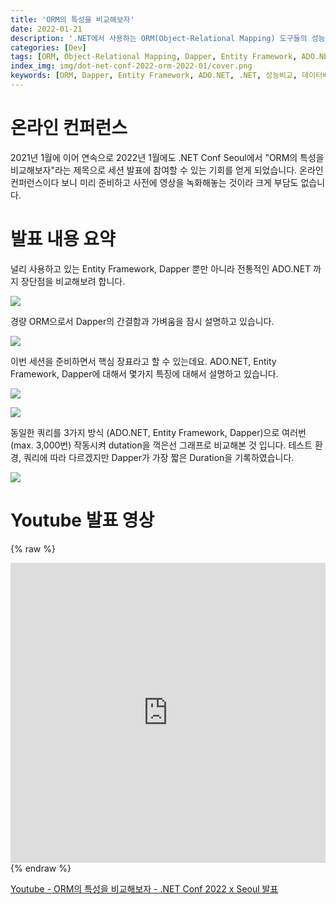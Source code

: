 ```yaml
---
title: 'ORM의 특성을 비교해보자'
date: 2022-01-21
description: '.NET에서 사용하는 ORM(Object-Relational Mapping) 도구들의 성능과 특성을 비교 분석합니다. Entity Framework, Dapper, ADO.NET의 장단점과 실제 성능 테스트 결과를 .NET Conf 2022 x Seoul 발표 내용을 통해 알아봅니다.'
categories: [Dev]
tags: [ORM, Object-Relational Mapping, Dapper, Entity Framework, ADO.NET, .NET, 성능비교, 데이터베이스, Microsoft, 개발도구]
index_img: img/dot-net-conf-2022-orm-2022-01/cover.png
keywords: [ORM, Dapper, Entity Framework, ADO.NET, .NET, 성능비교, 데이터베이스]
---
```


# 온라인 컨퍼런스

2021년 1월에 이어 연속으로 2022년 1월에도 .NET Conf Seoul에서 "ORM의 특성을 비교해보자"라는 제목으로 세션 발표에 참여할 수 있는 기회를 얻게 되었습니다. 온라인 컨퍼런스이다 보니 미리 준비하고 사전에 영상을 녹화해놓는 것이라 크게 부담도 없습니다.

# 발표 내용 요약

널리 사용하고 있는 Entity Framework, Dapper 뿐만 아니라 전통적인 ADO.NET 까지 장단점을 비교해보려 합니다.

![](img/dot-net-conf-2022-orm-2022-01/p00.png)

경량 ORM으로서 Dapper의 간결함과 가벼움을 잠시 설명하고 있습니다.

![](img/dot-net-conf-2022-orm-2022-01/p09.png)

이번 세션을 준비하면서 핵심 장표라고 할 수 있는데요. ADO.NET, Entity Framework, Dapper에 대해서 몇가지 특징에 대해서 설명하고 있습니다.

![](img/dot-net-conf-2022-orm-2022-01/p11.png)

![](img/dot-net-conf-2022-orm-2022-01/p12.png)

동일한 쿼리를 3가지 방식 (ADO.NET, Entity Framework, Dapper)으로 여러번 (max. 3,000번) 작동시켜 dutation을 꺽은선 그래프로 비교해본 것 입니다. 테스트 환경, 쿼리에 따라 다르겠지만 Dapper가 가장 짧은 Duration을 기록하였습니다.

![](img/dot-net-conf-2022-orm-2022-01/p31.png)

# Youtube 발표 영상

<!-- {% video <iframe width="560" height="315" src="https://www.youtube.com/embed/42fRHSOQwZ0" title=".Net Conf 2022 x Seoul 발표 자료 - ORM의 특성을 비교해보자" frameborder="0" allow="accelerometer; clipboard-write; encrypted-media; gyroscope; picture-in-picture; web-share" referrerpolicy="strict-origin-when-cross-origin" allowfullscreen></iframe> %} -->

{% raw %}
<div class="video-embed">
  <iframe width="100%" height="480" src="https://www.youtube.com/embed/42fRHSOQwZ0" title="ORM의 특성을 비교해보자 - .NET Conf 2022 x Seoul 발표" frameborder="0" allow="accelerometer; clipboard-write; encrypted-media; gyroscope; picture-in-picture; web-share" referrerpolicy="strict-origin-when-cross-origin" allowfullscreen></iframe>
</div>
{% endraw %}

[Youtube - ORM의 특성을 비교해보자 - .NET Conf 2022 x Seoul 발표](https://youtu.be/42fRHSOQwZ0)